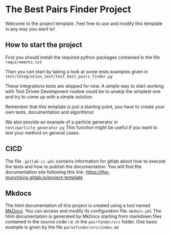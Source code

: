 # The Best Pairs Finder Project

Welcome to the project template. Feel free to use and modify this template in any way you want to!

## How to start the project

First you should install the required python packages contained in the file ```requirements.txt```

Then you can start by taking a look at some tests examples given in ```test/integration_test/test_best_pairs_finder.py```

These integrations tests are skipped for now. A simple way to start working with Test Driven Development routine could be to unskip the simplest one and try to come up with a simple solution.

Remember that this template is just a starting point, you have to create your own tests, documentation and algorithms!

We also provide an example of a particle generator in ```test/particle_generator.py``` This function might be useful if you want to test your method on general cases.

## CICD

The file ```.gitlab-ci.yml``` contains information for gitlab about how to execute the tests and how to publish the documentation.
You will find the documentation site following this link: https://the-munchkins.gitlab.io/project-template


## Mkdocs

The html documentation of this project is created using a tool named [MkDocs](https://www.mkdocs.org). You can access and modify its configuration file: ```mkdocs.yml```
The html documentation is generated by MkDocs starting from markdown files contained in the source code i.e. in the ```pairfinder/src``` folder. One basic example is given by the file ```parinfinder/src/index.md```